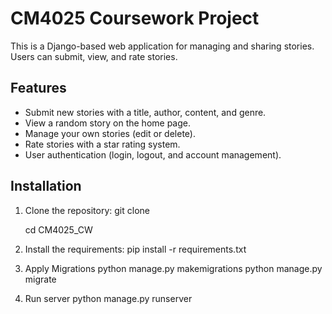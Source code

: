# CM4025 Coursework Project

This is a Django-based web application for managing and sharing stories. Users can submit, view, and rate stories.

## Features
- Submit new stories with a title, author, content, and genre.
- View a random story on the home page.
- Manage your own stories (edit or delete).
- Rate stories with a star rating system.
- User authentication (login, logout, and account management).

## Installation

1. Clone the repository:
   git clone <repository-url>

   cd CM4025_CW

3. Install the requirements:
    pip install -r requirements.txt

4. Apply Migrations
    python manage.py makemigrations
    python manage.py migrate

5. Run server
    python manage.py runserver
